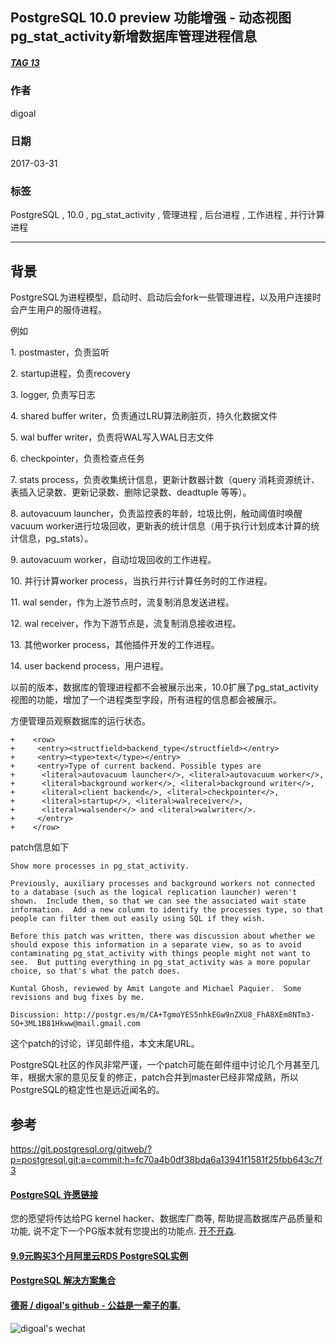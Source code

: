 ## PostgreSQL 10.0 preview 功能增强 - 动态视图pg_stat_activity新增数据库管理进程信息  
##### [TAG 13](../class/13.md)
                      
### 作者                         
digoal                 
                  
### 日期                                                                                     
2017-03-31                
                     
### 标签                  
PostgreSQL , 10.0 , pg_stat_activity , 管理进程 , 后台进程 , 工作进程 , 并行计算进程       
                                                                                        
----                                                                                  
                                                                                           
## 背景              
PostgreSQL为进程模型，启动时、启动后会fork一些管理进程，以及用户连接时会产生用户的服侍进程。  
  
例如  
  
1\. postmaster，负责监听  
  
2\. startup进程，负责recovery  
  
3\. logger, 负责写日志  
  
4\. shared buffer writer，负责通过LRU算法刷脏页，持久化数据文件  
  
5\. wal buffer writer，负责将WAL写入WAL日志文件  
  
6\. checkpointer，负责检查点任务  
  
7\. stats process，负责收集统计信息，更新计数器计数（query 消耗资源统计、表插入记录数、更新记录数、删除记录数、deadtuple 等等）。  
  
8\. autovacuum launcher，负责监控表的年龄，垃圾比例，触动阈值时唤醒vacuum worker进行垃圾回收，更新表的统计信息（用于执行计划成本计算的统计信息，pg_stats）。  
  
9\. autovacuum worker，自动垃圾回收的工作进程。  
  
10\. 并行计算worker process，当执行并行计算任务时的工作进程。  
  
11\. wal sender，作为上游节点时，流复制消息发送进程。  
  
12\. wal receiver，作为下游节点是，流复制消息接收进程。  
  
13\. 其他worker process，其他插件开发的工作进程。  
  
14\. user backend process，用户进程。  
  
以前的版本，数据库的管理进程都不会被展示出来，10.0扩展了pg_stat_activity视图的功能，增加了一个进程类型字段，所有进程的信息都会被展示。  
  
方便管理员观察数据库的运行状态。  
  
```  
+    <row>  
+     <entry><structfield>backend_type</structfield></entry>  
+     <entry><type>text</type></entry>  
+     <entry>Type of current backend. Possible types are   
+      <literal>autovacuum launcher</>, <literal>autovacuum worker</>,  
+      <literal>background worker</>, <literal>background writer</>,  
+      <literal>client backend</>, <literal>checkpointer</>,  
+      <literal>startup</>, <literal>walreceiver</>,  
+      <literal>walsender</> and <literal>walwriter</>.  
+     </entry>  
+    </row>  
```  
  
patch信息如下  
      
```      
Show more processes in pg_stat_activity.  
  
Previously, auxiliary processes and background workers not connected  
to a database (such as the logical replication launcher) weren't  
shown.  Include them, so that we can see the associated wait state  
information.  Add a new column to identify the processes type, so that  
people can filter them out easily using SQL if they wish.  
  
Before this patch was written, there was discussion about whether we  
should expose this information in a separate view, so as to avoid  
contaminating pg_stat_activity with things people might not want to  
see.  But putting everything in pg_stat_activity was a more popular  
choice, so that's what the patch does.  
  
Kuntal Ghosh, reviewed by Amit Langote and Michael Paquier.  Some  
revisions and bug fixes by me.  
  
Discussion: http://postgr.es/m/CA+TgmoYES5nhkEGw9nZXU8_FhA8XEm8NTm3-SO+3ML1B81Hkww@mail.gmail.com         
```      
    
这个patch的讨论，详见邮件组，本文末尾URL。    
     
PostgreSQL社区的作风非常严谨，一个patch可能在邮件组中讨论几个月甚至几年，根据大家的意见反复的修正，patch合并到master已经非常成熟，所以PostgreSQL的稳定性也是远近闻名的。             
     
## 参考              
https://git.postgresql.org/gitweb/?p=postgresql.git;a=commit;h=fc70a4b0df38bda6a13941f1581f25fbb643c7f3    
              
          
          
       
  
  
  
  
  
  
  
  
  
  
  
  
  
  
  
  
  
  
  
  
  
  
  
  
  
  
  
  
  
  
  
  
  
  
  
  
  
  
  
  
  
  
  
  
  
  
  
  
  
  
  
  
  
  
  
  
  
  
  
  
  
  
  
#### [PostgreSQL 许愿链接](https://github.com/digoal/blog/issues/76 "269ac3d1c492e938c0191101c7238216")
您的愿望将传达给PG kernel hacker、数据库厂商等, 帮助提高数据库产品质量和功能, 说不定下一个PG版本就有您提出的功能点. [开不开森](https://github.com/digoal/blog/issues/76 "269ac3d1c492e938c0191101c7238216").  
  
  
#### [9.9元购买3个月阿里云RDS PostgreSQL实例](https://www.aliyun.com/database/postgresqlactivity "57258f76c37864c6e6d23383d05714ea")
  
  
#### [PostgreSQL 解决方案集合](https://yq.aliyun.com/topic/118 "40cff096e9ed7122c512b35d8561d9c8")
  
  
#### [德哥 / digoal's github - 公益是一辈子的事.](https://github.com/digoal/blog/blob/master/README.md "22709685feb7cab07d30f30387f0a9ae")
  
  
![digoal's wechat](../pic/digoal_weixin.jpg "f7ad92eeba24523fd47a6e1a0e691b59")
  
